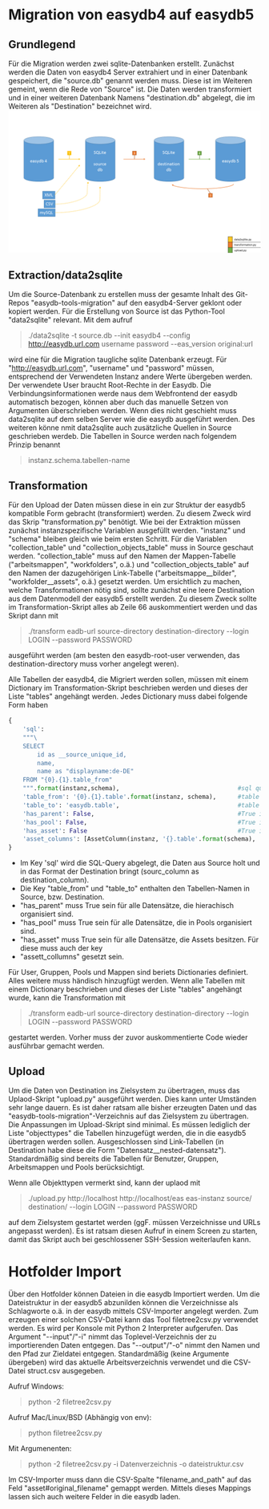 # Migration von easydb4 auf easydb5

## Grundlegend
Für die Migration werden zwei sqlite-Datenbanken erstellt. Zunächst werden die Daten von easydb4 Server
extrahiert und in einer Datenbank gespeichert, die "source.db" genannt werden muss. Diese ist im Weiteren gemeint,
wenn die Rede von "Source" ist.
Die Daten werden transformiert und in einer weiteren Datenbank Namens "destination.db" abgelegt, die im Weiteren als "Destination"
bezeichnet wird.
![Migrationsablauf](doku/ablauf.png)
## Extraction/data2sqlite
Um die Source-Datenbank zu erstellen muss der gesamte Inhalt des Git-Repos "easydb-tools-migration" auf den easydb4-Server geklont oder kopiert werden.
Für die Erstellung von Source ist das Python-Tool "data2sqlite" relevant.
Mit dem aufruf

>./data2sqlite -t source.db --init easydb4 --config http://easydb.url.com username password --eas_version original:url

wird eine für die Migration taugliche sqlite Datenbank erzeugt. Für "http://easydb.url.com",
"username" und "password" müssen, entsprechend der Verwendeten Instanz andere Werte übergeben werden.
Der verwendete User braucht Root-Rechte in der Easydb.
Die Verbindungsinformationen werde naus dem Webfrontend der easydb automatisch bezogen, können aber duch das manuelle Setzen von Argumenten überschrieben werden. Wenn dies nicht geschieht muss data2sqlite auf dem selben Server wie die easydb ausgeführt werden. Des weiteren könne nmit data2sqlite auch zusätzliche Quellen in Source geschrieben werdeb.
Die Tabellen in Source werden nach folgendem Prinzip benannt

>instanz.schema.tabellen-name

## Transformation
Für den Upload der Daten müssen diese in ein zur Struktur der easydb5 kompatible Form gebracht (transformiert) werden. Zu diesem Zweck wird das Skrip "transformation.py" benötigt.
Wie bei der Extraktion müssen zunächst instanzspezifische Variablen ausgefüllt werden.
"instanz" und "schema" bleiben gleich wie beim ersten Schritt. Für die Variablen "collection_table" und
"collection_objects_table" muss in Source geschaut werden. "collection_table" muss auf den Namen der Mappen-Tabelle ("arbeitsmappen", "workfolders", o.ä.) und "collection_objects_table" auf den Namen der dazugehörigen Link-Tabelle  ("arbeitsmappe\__bilder", "workfolder\__assets", o.ä.) gesetzt werden.
Um ersichtlich zu machen, welche Transformationen nötig sind, sollte zunächst eine leere Destination aus dem Datenmodell der easydb5 erstellt werden. Zu diesem Zweck sollte im Transformation-Skript alles ab Zeile 66 auskommentiert werden und das Skript dann mit

>./transform eadb-url source-directory destination-directory --login LOGIN --password PASSWORD

ausgeführt werden (am besten den easydb-root-user verwenden, das destination-directory muss vorher angelegt weren).

Alle Tabellen der easydb4, die Migriert werden sollen, müssen mit einem Dictionary im Transformation-Skript
beschrieben werden und dieses der Liste "tables" angehängt werden. Jedes Dictionary muss dabei folgende Form haben

```python
{
    'sql':
    """\
    SELECT
        id as __source_unique_id,
        name,
        name as "displayname:de-DE"
    FROM "{0}.{1}.table_from"
    """.format(instanz,schema),                                 #sql query (hard to automatize, because of varying join, etc.), all fields are examples, must replace those
    'table_from': '{0}.{1}.table'.format(instanz, schema),      #table in source
    'table_to': 'easydb.table',                                 #table in destination
    'has_parent': False,                                        #True if Object is part of a List with hierarchical ordering
    'has_pool': False,                                          #True if records of this table are orgranized in pools
    'has_asset': False                                          #True if record has a file attached to it
    'asset_columns': [AssetColumn(instanz, '{}.table'.format(schema), 'column', 'table', 'column', ['url'])]
}
```
* Im Key 'sql' wird die SQL-Query abgelegt, die Daten aus Source holt und in das Format der Destination bringt (sourc_column as destination_column).
* Die Key "table_from" und "table_to" enthalten den Tabellen-Namen in Source, bzw. Destination.
* "has_parent" muss True sein für alle Datensätze, die hierachisch organisiert sind.
* "has_pool" muss True sein für alle Datensätze, die in Pools organisiert sind.
* "has_asset" muss True sein für alle Datensätze, die Assets besitzen. Für diese muss auch der key
* "assett_collumns" gesetzt sein.

Für User, Gruppen, Pools und Mappen sind beriets Dictionaries definiert. Alles weitere muss händisch hinzugfügt werden. Wenn alle Tabellen mit einem Dictionary beschrieben  und dieses der Liste "tables" angehängt wurde, kann die Transformation mit

>./transform eadb-url source-directory destination-directory --login LOGIN --password PASSWORD

gestartet werden. Vorher muss der zuvor auskommentierte Code wieder ausführbar gemacht werden.

## Upload

Um die Daten von Destination ins Zielsystem zu übertragen, muss das Uplaod-Skript "upload.py" ausgeführt werden. Dies kann unter Umständen sehr lange dauern. Es ist daher ratsam alle bisher erzeugten Daten und das "easydb-tools-migration"-Verzeichnis auf das Zielsystem zu übertragen.
Die Anpassungen im Upload-Skript sind minimal. Es müssen lediglich der Liste "objecttypes" die Tabellen hinzugefügt werden, die in die easydb5 übertragen werden sollen. Ausgeschlossen sind Link-Tabellen (in Destination habe diese die Form "Datensatz__nested-datensatz"). Standardmäßig sind bereits die Tabellen für Benutzer, Gruppen, Arbeitsmappen  und Pools berücksichtigt.

Wenn alle Objekttypen vermerkt sind, kann der uplaod mit

>./upload.py http://localhost http://localhost/eas eas-instanz source/ destination/ --login LOGIN --password PASSWORD

auf dem Zielsystem gestartet werden (ggF. müssen Verzeichnisse und URLs angepasst werden). Es ist ratsam diesen Aufruf in einem Screen zu starten, damit das Skript auch bei geschlossener SSH-Session weiterlaufen kann.


# Hotfolder Import

Über den Hotfolder können Dateien in die easydb Importiert werden. Um die Dateistruktur in der easydb5 abzunilden können die Verzeichnisse als Schlagworte o.ä. in der easydb mittels CSV-Importer angelegt werden.
Zum erzeugen einer solchen CSV-Datei kann das Tool filetree2csv.py verwendet werden. Es wird per Konsole mit Python 2 Interpreter aufgerufen. Das Argument "--input"/"-i" nimmt das Toplevel-Verzeichnis der zu importierenden Daten entgegen. Das "--output"/"-o" nimmt den Namen und den Pfad zur Zieldatei entgegen. Standardmäßig (keine Argumente übergeben) wird das aktuelle Arbeitsverzeichnis verwendet und die CSV-Datei struct.csv ausgegeben.

Aufruf Windows:

> python -2 filetree2csv.py

Aufruf Mac/Linux/BSD (Abhängig von env):

> python filetree2csv.py

Mit Argumenenten:

> python -2 filetree2csv.py -i Datenverzeichnis -o dateistruktur.csv

Im CSV-Importer muss dann die CSV-Spalte "filename_and_path" auf das Feld "asset#original_filename" gemappt werden. Mittels dieses Mappings lassen sich auch weitere Felder in die easydb laden.
